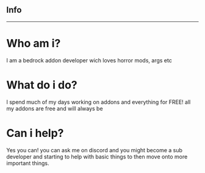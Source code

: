 ## Info
-----------
# Who am i?
I am a bedrock addon developer wich loves horror mods, args etc

# What do i do?
I spend much of my days working on addons and everything for FREE!
all my addons are free and will always be

# Can i help?
Yes you can! you can ask me on discord and you might become a sub developer and starting to help with basic things to then move onto more important things.
